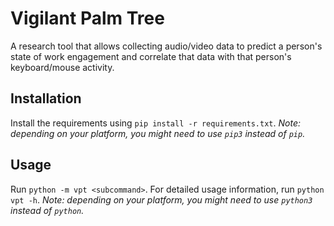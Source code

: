 # Vigilant Palm Tree

A research tool that allows collecting audio/video data to predict a person's state of work engagement and correlate that data with that person's keyboard/mouse activity. 

## Installation

Install the requirements using `pip install -r requirements.txt`. 
_Note: depending on your platform, you might need to use `pip3` instead of `pip`._

## Usage

Run `python -m vpt <subcommand>`. For detailed usage information, run `python vpt -h`.
_Note: depending on your platform, you might need to use `python3` instead of `python`._
